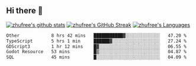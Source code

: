 ## Hi there 👋
[![zhufree's github stats](https://github-readme-stats.vercel.app/api?username=zhufree&show_icons=true&count_private=true)](https://github.com/anuraghazra/github-readme-stats)
[![zhufree's GitHub Streak](https://streak-stats.demolab.com/?user=zhufree)](https://git.io/streak-stats)
[![zhufree's Languages](https://github-readme-stats.vercel.app/api/top-langs/?username=zhufree&layout=compact&langs_count=10)](https://github.com/anuraghazra/github-readme-stats)
<!--START_SECTION:waka-->

```txt
Other            8 hrs 42 mins   ███████████▓░░░░░░░░░░░░░   47.20 %
TypeScript       5 hrs 1 min     ██████▓░░░░░░░░░░░░░░░░░░   27.24 %
GDScript3        1 hr 12 mins    █▓░░░░░░░░░░░░░░░░░░░░░░░   06.55 %
Godot Resource   53 mins         █▒░░░░░░░░░░░░░░░░░░░░░░░   04.87 %
SQL              45 mins         █░░░░░░░░░░░░░░░░░░░░░░░░   04.09 %
```

<!--END_SECTION:waka-->

<!--
**zhufree/zhufree** is a ✨ _special_ ✨ repository because its `README.md` (this file) appears on your GitHub profile.

Here are some ideas to get you started:

- 🔭 I’m currently working on ...
- 🌱 I’m currently learning ...
- 👯 I’m looking to collaborate on ...
- 🤔 I’m looking for help with ...
- 💬 Ask me about ...
- 📫 How to reach me: ...
- 😄 Pronouns: ...
- ⚡ Fun fact: ...
-->
